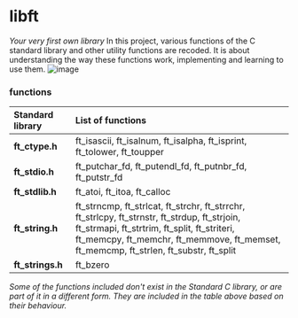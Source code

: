# libft
*Your very first own library*
In this project, various functions of the C standard library and other utility functions are recoded. It is about understanding the way these functions work, implementing and learning to use them.
![image](https://hotpotmedia.s3.us-east-2.amazonaws.com/8-nXAzHRDAnV6zFPn.png?nc=1)

### functions
Standard library     | List of functions
:--------------------|:----------
**ft_ctype.h**       | ft_isascii, ft_isalnum, ft_isalpha, ft_isprint, ft_tolower, ft_toupper
**ft_stdio.h**       | ft_putchar_fd, ft_putendl_fd, ft_putnbr_fd, ft_putstr_fd
**ft_stdlib.h**      | ft_atoi, ft_itoa, ft_calloc
**ft_string.h**      | ft_strncmp, ft_strlcat, ft_strchr, ft_strrchr, ft_strlcpy, ft_strnstr, ft_strdup, ft_strjoin, ft_strmapi, ft_strtrim, ft_split, ft_striteri, ft_memcpy, ft_memchr, ft_memmove, ft_memset, ft_memcmp, ft_strlen, ft_substr, ft_split
**ft_strings.h**     | ft_bzero

*Some of the functions included don't exist in the Standard C library, or are part of it in a different form. They are included in the table above based on their behaviour.*